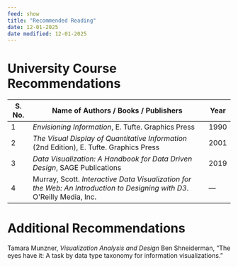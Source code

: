 ```yaml
---
feed: show
title: "Recommended Reading"
date: 12-01-2025
date modified: 12-01-2025
---
```

# University Course Recommendations

| **S. No.** | **Name of Authors / Books / Publishers**                                                                                | **Year** |
| ---------- | ----------------------------------------------------------------------------------------------------------------------- | -------- |
| 1          | *Envisioning Information*, E. Tufte. Graphics Press                                                                     | 1990     |
| 2          | *The Visual Display of Quantitative Information* (2nd Edition), E. Tufte. Graphics Press                                | 2001     |
| 3          | *Data Visualization: A Handbook for Data Driven Design*, SAGE Publications                                              | 2019     |
| 4          | Murray, Scott. *Interactive Data Visualization for the Web: An Introduction to Designing with D3*. O'Reilly Media, Inc. | —        |

# Additional Recommendations

Tamara Munzner, _Visualization Analysis and Design_
Ben Shneiderman, “The eyes have it: A task by data type taxonomy for information visualizations.”